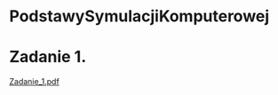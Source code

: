 # PodstawySymulacjiKomputerowej

# Zadanie 1.
[Zadanie_1.pdf](https://github.com/piotrwozn/PodstawySymulacjiKomputerowej/files/11569587/Zadanie_1.pdf)
